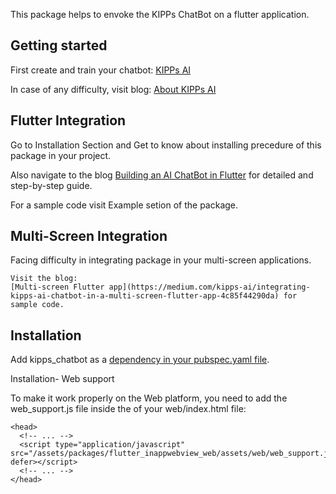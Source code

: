 <!--
This README describes the package. If you publish this package to pub.dev,
this README's contents appear on the landing page for your package.

For information about how to write a good package README, see the guide for
[writing package pages](https://dart.dev/guides/libraries/writing-package-pages).

For general information about developing packages, see the Dart guide for
[creating packages](https://dart.dev/guides/libraries/create-library-packages)
and the Flutter guide for
[developing packages and plugins](https://flutter.dev/developing-packages).
-->

<!-- ![KIPPs AI](https://drive.google.com/file/d/1pj7GuojOpp6gICvO9irJuiPV4lYDZ1KG/view?usp=sharing) -->

This package helps to envoke the KIPPs ChatBot on a flutter application.

## Getting started

First create and train your chatbot: [KIPPs AI](https://www.kipps.ai/) 

In case of any difficulty, visit blog: [About KIPPs AI](https://medium.com/kipps-ai/about-kipps-ai-b2ce683df0ec)


## Flutter Integration

Go to Installation Section and Get to know about installing precedure of this package in your project.

Also navigate to the blog [Building an AI ChatBot in Flutter](https://medium.com/kipps-ai/building-a-kipps-ai-chatbot-in-flutter-4bb3a71f200e) for detailed and step-by-step guide.

For a sample code visit Example setion of the package.

## Multi-Screen Integration

Facing difficulty in integrating package in your multi-screen applications. 

    Visit the blog: 
    [Multi-screen Flutter app](https://medium.com/kipps-ai/integrating-kipps-ai-chatbot-in-a-multi-screen-flutter-app-4c85f44290da) for sample code.


## Installation
 Add kipps_chatbot as a [dependency in your pubspec.yaml file](https://docs.flutter.dev/packages-and-plugins/using-packages).

 Installation- Web support

  To make it work properly on the Web platform, you need to add the web_support.js file inside the <head> of your web/index.html file:
 
  ```
  <head>
    <!-- ... -->
    <script type="application/javascript" src="/assets/packages/flutter_inappwebview_web/assets/web/web_support.js" defer></script>
    <!-- ... -->
  </head>
  ```



 









